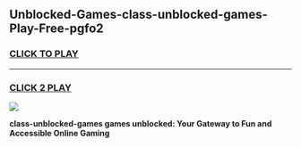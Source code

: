 
## Unblocked-Games-class-unblocked-games-Play-Free-pgfo2
<h3>
<a href="https://premium76.site?title=class-unblocked-games&ref=10A">CLICK TO PLAY</a></h3>
<hr>

<h3>
<a href="https://premium76.site?title=class-unblocked-games&ref=10A">CLICK 2 PLAY</a>
  
</h3>

<a href="https://premium76.site?title=class-unblocked-games&ref=10A"><img src="https://clearcache.store/games.png"></a>


**class-unblocked-games games unblocked: Your Gateway to Fun and Accessible Online Gaming**
